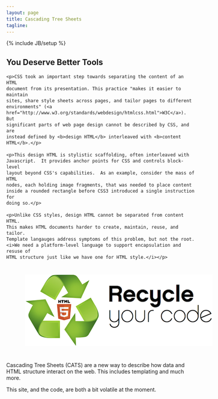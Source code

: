 ```yaml
---
layout: page
title: Cascading Tree Sheets
tagline:
---
```

{% include JB/setup %}


<div class="row">
  <div class="span9">
    <h2>You Deserve Better Tools</h2>
  </div>
</div>

<div class="row">
  <div class="span9 threecolumn">
    
    <p>CSS took an important step towards separating the content of an HTML
    document from its presentation. This practice "makes it easier to maintain
    sites, share style sheets across pages, and tailor pages to different
    environments" (<a
    href="http://www.w3.org/standards/webdesign/htmlcss.html">W3C</a>).  But
    significant parts of web page design cannot be described by CSS, and are
    instead defined by <b>design HTML</b> interleaved with <b>content
    HTML</b>.</p>

    <p>This design HTML is stylistic scaffolding, often interleaved with
    Javascript.  It provides anchor points for CSS and controls block-level
    layout beyond CSS's capabilities.  As an example, consider the mass of HTML
    nodes, each holding image fragments, that was needed to place content
    inside a rounded rectangle before CSS3 introduced a single instruction for
    doing so.</p>

    <p>Unlike CSS styles, design HTML cannot be separated from content HTML.
    This makes HTML documents harder to create, maintain, reuse, and tailor.
    Template langauges address symptoms of this problem, but not the root.
    <i>We need a platform-level language to support encapsulation and resuse of
    HTML structure just like we have one for HTML style.</i></p>
    
  </div>
</div>

<img src="/images/recycle.png" style="margin:25px 0px 25px 50px;" />

Cascading Tree Sheets (CATS) are a new way to describe how data and HTML
structure interact on the web. This includes templating and much more.

This site, and the code, are both a bit volatile at the moment.

<script>
$(function() {
  SelectPage("PageHome");
});
</script>

